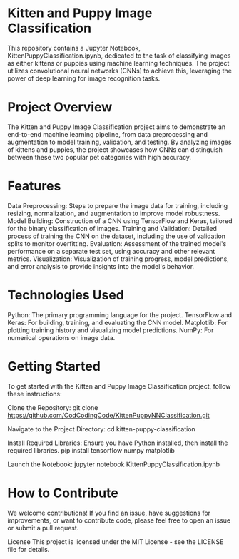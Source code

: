 # Kitten and Puppy Image Classification
This repository contains a Jupyter Notebook, KittenPuppyClassification.ipynb, dedicated to the task of classifying images as either kittens or puppies using machine learning techniques. The project utilizes convolutional neural networks (CNNs) to achieve this, leveraging the power of deep learning for image recognition tasks.

# Project Overview
The Kitten and Puppy Image Classification project aims to demonstrate an end-to-end machine learning pipeline, from data preprocessing and augmentation to model training, validation, and testing. By analyzing images of kittens and puppies, the project showcases how CNNs can distinguish between these two popular pet categories with high accuracy.

# Features
Data Preprocessing: Steps to prepare the image data for training, including resizing, normalization, and augmentation to improve model robustness.
Model Building: Construction of a CNN using TensorFlow and Keras, tailored for the binary classification of images.
Training and Validation: Detailed process of training the CNN on the dataset, including the use of validation splits to monitor overfitting.
Evaluation: Assessment of the trained model's performance on a separate test set, using accuracy and other relevant metrics.
Visualization: Visualization of training progress, model predictions, and error analysis to provide insights into the model's behavior.
# Technologies Used
Python: The primary programming language for the project.
TensorFlow and Keras: For building, training, and evaluating the CNN model.
Matplotlib: For plotting training history and visualizing model predictions.
NumPy: For numerical operations on image data.
# Getting Started
To get started with the Kitten and Puppy Image Classification project, follow these instructions:

Clone the Repository:
git clone https://github.com/CodCodingCode/KittenPuppyNNClassification.git

Navigate to the Project Directory:
cd kitten-puppy-classification

Install Required Libraries:
Ensure you have Python installed, then install the required libraries.
pip install tensorflow numpy matplotlib

Launch the Notebook:
jupyter notebook KittenPuppyClassification.ipynb

# How to Contribute
We welcome contributions! If you find an issue, have suggestions for improvements, or want to contribute code, please feel free to open an issue or submit a pull request.

License
This project is licensed under the MIT License - see the LICENSE file for details.
